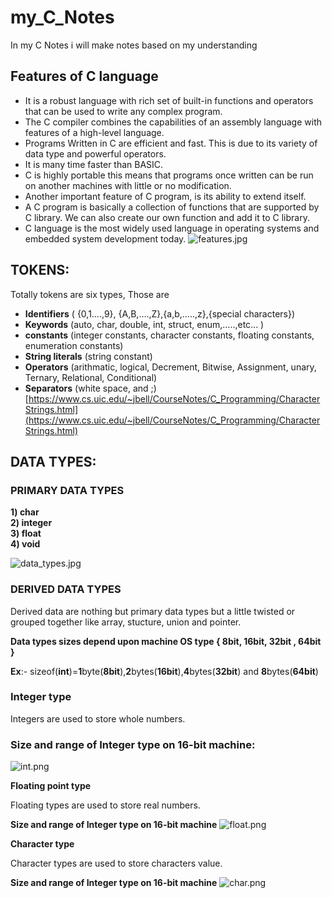 # **my_C_Notes**
In my C Notes i will make notes based on my understanding

## Features of C language
 - It is a robust language with rich set of built-in functions and operators that can be used to write any complex program.
-  The C compiler combines the capabilities of an assembly language with features of a high-level language.
-  Programs Written in C are efficient and fast. This is due to its variety of data type and powerful operators.
-  It is many time faster than BASIC.
-  C is highly portable this means that programs once written can be run on another machines with little or no modification.
- Another important feature of C program, is its ability to extend itself.
-  A C program is basically a collection of functions that are supported by C library. We can also create our own function and add it to C library.
-  C language is the most widely used language in operating systems and embedded system development today.
![features.jpg]({{site.baseurl}}/features.jpg)


## TOKENS:
Totally tokens are six types, Those are
- **Identifiers** ( {0,1….,9}, {A,B,….,Z},{a,b,…..,z},{special characters})
- **Keywords** (auto, char, double, int, struct, enum,…..,etc... )
- **constants** (integer constants, character constants, floating constants, enumeration constants)
- **String literals** (string constant)
- **Operators** (arithmatic, logical, Decrement, Bitwise, Assignment, unary, Ternary, Relational, Conditional)
- **Separators** (white space, and ;)
[https://www.cs.uic.edu/~jbell/CourseNotes/C_Programming/CharacterStrings.html](https://www.cs.uic.edu/~jbell/CourseNotes/C_Programming/CharacterStrings.html)


## DATA TYPES: 
### PRIMARY DATA TYPES
**1) char 	 
2) integer	
3) float 	
4) void**

![data_types.jpg]({{site.baseurl}}/data_types.jpg)

### DERIVED DATA TYPES
Derived data are nothing but primary data types but a little twisted or grouped together like array, stucture, union and pointer.

**Data types sizes depend upon machine OS type { 8bit, 16bit, 32bit , 64bit }**

 
**Ex**:-   sizeof(**int**)=**1**byte(**8bit**),**2**bytes(**16bit**),**4**bytes(**32bit**) and **8**bytes(**64bit**)

### Integer type
Integers are used to store whole numbers.
### Size and range of Integer type on 16-bit machine:
![int.png]({{site.baseurl}}/int.png)


**Floating point type**

Floating types are used to store real numbers.

**Size and range of Integer type on 16-bit machine**
![float.png]({{site.baseurl}}/float.png)


**Character type**

Character types are used to store characters value.

**Size and range of Integer type on 16-bit machine**
![char.png]({{site.baseurl}}/char.png)



